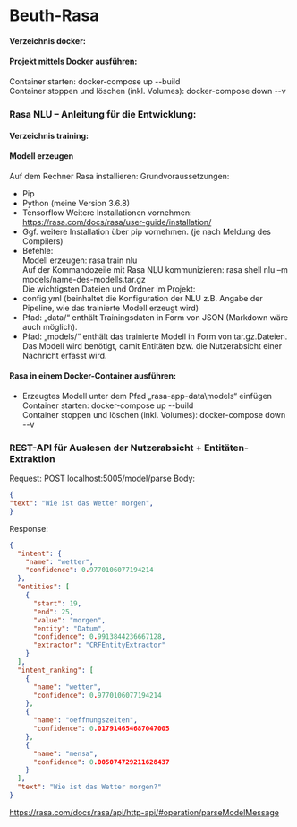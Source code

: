 # Beuth-Rasa

#### Verzeichnis docker:
#### Projekt mittels Docker ausführen:

Container starten: docker-compose up --build<br>
Container stoppen und löschen (inkl. Volumes): docker-compose down --v<br>

### Rasa NLU – Anleitung für die Entwicklung:

#### Verzeichnis training:
#### Modell erzeugen
Auf dem Rechner Rasa installieren:
Grundvoraussetzungen:
-	Pip
-	Python (meine Version 3.6.8)
-	Tensorflow
Weitere Installationen vornehmen:
https://rasa.com/docs/rasa/user-guide/installation/ 
-	Ggf. weitere Installation über pip vornehmen. (je nach Meldung des Compilers)<br>
- Befehle:<br>
Modell erzeugen: rasa train nlu<br>
Auf der Kommandozeile mit Rasa NLU kommunizieren: rasa shell nlu –m models/name-des-modells.tar.gz<br>
Die wichtigsten Dateien und Ordner im Projekt:<br>
-	config.yml (beinhaltet die Konfiguration der NLU z.B. Angabe der Pipeline, wie das trainierte Modell erzeugt wird)
-	Pfad: „data/“ enthält Trainingsdaten in Form von JSON (Markdown wäre auch möglich).
-	Pfad: „models/“ enthält das trainierte Modell in Form von tar.gz.Dateien. Das Modell wird benötigt, damit Entitäten bzw. die Nutzerabsicht einer Nachricht erfasst wird.

#### Rasa in einem Docker-Container ausführen:
- Erzeugtes Modell unter dem Pfad „rasa-app-data\models“ einfügen<br>
Container starten: docker-compose up --build<br>
Container stoppen und löschen (inkl. Volumes): docker-compose down --v<br>


### REST-API für Auslesen der Nutzerabsicht + Entitäten-Extraktion
Request:
POST localhost:5005/model/parse
Body:
```json
{
"text": "Wie ist das Wetter morgen",
}
```

Response:
```json
{
  "intent": {
    "name": "wetter",
    "confidence": 0.9770106077194214
  },
  "entities": [
    {
      "start": 19,
      "end": 25,
      "value": "morgen",
      "entity": "Datum",
      "confidence": 0.9913844236667128,
      "extractor": "CRFEntityExtractor"
    }
  ],
  "intent_ranking": [
    {
      "name": "wetter",
      "confidence": 0.9770106077194214
    },
    {
      "name": "oeffnungszeiten",
      "confidence": 0.017914654687047005
    },
    {
      "name": "mensa",
      "confidence": 0.005074729211628437
    }
  ],
  "text": "Wie ist das Wetter morgen?"
}
```
https://rasa.com/docs/rasa/api/http-api/#operation/parseModelMessage
